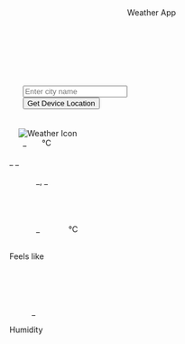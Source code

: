 <!DOCTYPE html>
<html lang="en" >
<head>
  <meta charset="UTF-8">
  <title>CodePen - Weather App using JS</title>
  <link rel='stylesheet' href='https://unpkg.com/boxicons@2.0.9/css/boxicons.min.css'><link rel="stylesheet" href="./style.css">

</head>
<body>
<!-- partial:index.partial.html -->
<div class="wrapper">
  <header><i class='bx bx-left-arrow-alt'></i>Weather App</header>
  <section class="input-part">
    <p class="info-txt"></p>
    <div class="content">
      <input type="text" spellcheck="false" placeholder="Enter city name" required>
      <div class="separator"></div>
      <button>Get Device Location</button>
    </div>
  </section>
  <section class="weather-part">
    <img src="" alt="Weather Icon">
    <div class="temp">
      <span class="numb">_</span>
      <span class="deg">°</span>C
    </div>
    <div class="weather">_ _</div>
    <div class="location">
      <i class='bx bx-map'></i>
      <span>_, _</span>
    </div>
    <div class="bottom-details">
      <div class="column feels">
        <i class='bx bxs-thermometer'></i>
        <div class="details">
          <div class="temp">
            <span class="numb-2">_</span>
            <span class="deg">°</span>C
          </div>
          <p>Feels like</p>
        </div>
      </div>
      <div class="column humidity">
        <i class='bx bxs-droplet-half'></i>
        <div class="details">
          <span>_</span>
          <p>Humidity</p>
        </div>
      </div>
    </div>
  </section>
</div>
<!-- partial -->
  <script  src="./script.js"></script>

</body>
</html>


